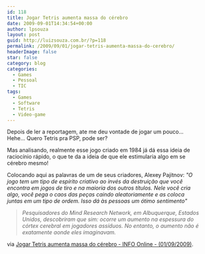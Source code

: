 ```yaml
---
id: 118
title: Jogar Tetris aumenta massa do cérebro
date: 2009-09-01T14:34:54+00:00
author: lpsouza
layout: post
guid: http://luizsouza.com.br/?p=118
permalink: /2009/09/01/jogar-tetris-aumenta-massa-do-cerebro/
headerImage: false
star: false
category: blog
categories:
  - Games
  - Pessoal
  - TIC
tags:
  - Games
  - Software
  - Tetris
  - Video-game
---
```

Depois de ler a reportagem, ate me deu vontade de jogar um pouco... Hehe... Quero Tetris pra PSP, pode ser?

Mas analisando, realmente esse jogo criado em 1984 já dá essa ideia de raciocínio rápido, o que te da a ideia de que ele estimularia algo em se cérebro mesmo!

Colocando aqui as palavras de um de seus criadores, Alexey Pajitnov: _"O jogo tem um tipo de espírito criativo ao invés da destruição que você encontra em jogos de tiro e na maioria dos outros títulos. Nele você cria algo, você pega o caos das peças caindo aleatoriamente e as coloca juntas em um tipo de ordem. Isso dá às pessoas um ótimo sentimento"_

> _Pesquisadores do Mind Research Network, em Albuquerque, Estados Unidos, descobriram que sim: ocorre um aumento na espessura do córtex cerebral em jogadores assíduos. No entanto, o aumento não é exatamente aonde eles imaginavam._

via [Jogar Tetris aumenta massa do cérebro - INFO Online - (01/09/2009)](http://info.abril.com.br/noticias/ciencia/jogar-tetris-aumenta-massa-do-cerebro-01092009-20.shl).
